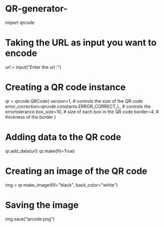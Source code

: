 # QR-generator-
import qrcode

# Taking the URL as input you want to encode
url = input("Enter the url :")

# Creating a QR code instance
qr = qrcode.QRCode(
    version=1,  # controls the size of the QR code
    error_correction=qrcode.constants.ERROR_CORRECT_L,  # controls the errortolerance
    box_size=10,  # size of each box in the QR code
    border=4,  # thickness of the border
)

# Adding data to the QR code
qr.add_data(url)
qr.make(fit=True)

# Creating an image of the QR code
img = qr.make_image(fill="black", back_color="white")

# Saving the image
img.save("qrcode.png")
